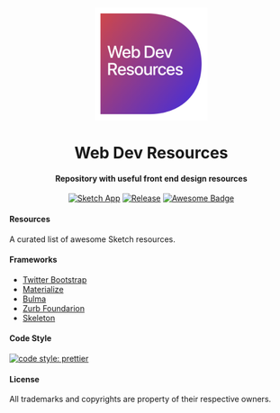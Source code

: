 <h1 align="center">
  <a href="./icon.png"><img src="./icon.png" alt="Sketch Icon" width="200" height="auto"></a>
  <br>
  <br>
  Web Dev Resources
</h1>

<h4 align="center">Repository with useful front end design resources</h4>

<p align="center">
  <a href="./icon.png"><img src="https://img.shields.io/badge/field-Front%20End%20Design-7a36a4.svg" alt="Sketch App"></a>
  <a href="https://github.com/typerror/sketch-resources/releases"><img src="https://img.shields.io/github/release/typerror/sketch-resources.svg" alt="Release"></a>
  <a href="https://github.com/sindresorhus/awesome"><img src="https://cdn.rawgit.com/sindresorhus/awesome/d7305f38d29fed78fa85652e3a63e154dd8e8829/media/badge.svg" alt="Awesome Badge"></a>
</p>

#### Resources

A curated list of awesome Sketch resources.

#### Frameworks

* [Twitter Bootstrap](https://github.com/twbs/bootstrap)
* [Materialize](https://github.com/Dogfalo/materialize)
* [Bulma](https://github.com/jgthms/bulma)
* [Zurb Foundarion](https://github.com/zurb/foundation-zurb-template)
* [Skeleton](https://github.com/dhg/Skeleton)

#### Code Style

[![code style: prettier](https://img.shields.io/badge/code_style-prettier-7a36a4.svg)](https://github.com/prettier/prettier)

#### License

All trademarks and copyrights are property of their respective owners.
